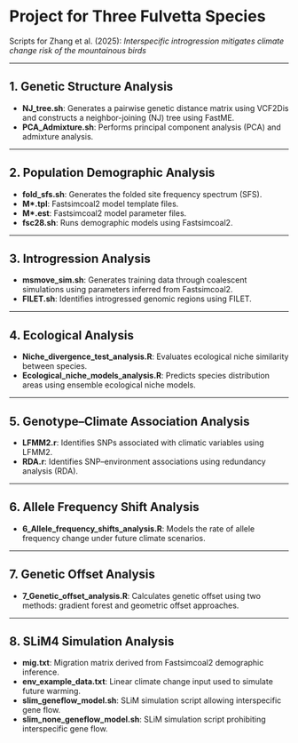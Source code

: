 # Project for Three Fulvetta Species

Scripts for Zhang et al. (2025): *Interspecific introgression mitigates climate change risk of the mountainous birds*

---

## 1. Genetic Structure Analysis

- **NJ_tree.sh**: Generates a pairwise genetic distance matrix using VCF2Dis and constructs a neighbor-joining (NJ) tree using FastME.
- **PCA_Admixture.sh**: Performs principal component analysis (PCA) and admixture analysis.

---

## 2. Population Demographic Analysis

- **fold_sfs.sh**: Generates the folded site frequency spectrum (SFS).
- **M\*.tpl**: Fastsimcoal2 model template files.
- **M\*.est**: Fastsimcoal2 model parameter files.
- **fsc28.sh**: Runs demographic models using Fastsimcoal2.

---

## 3. Introgression Analysis

- **msmove_sim.sh**: Generates training data through coalescent simulations using parameters inferred from Fastsimcoal2.
- **FILET.sh**: Identifies introgressed genomic regions using FILET.

---

## 4. Ecological Analysis

- **Niche_divergence_test_analysis.R**: Evaluates ecological niche similarity between species.
- **Ecological_niche_models_analysis.R**: Predicts species distribution areas using ensemble ecological niche models.

---

## 5. Genotype–Climate Association Analysis

- **LFMM2.r**: Identifies SNPs associated with climatic variables using LFMM2.
- **RDA.r**: Identifies SNP–environment associations using redundancy analysis (RDA).

---

## 6. Allele Frequency Shift Analysis

- **6_Allele_frequency_shifts_analysis.R**: Models the rate of allele frequency change under future climate scenarios.

---

## 7. Genetic Offset Analysis

- **7_Genetic_offset_analysis.R**: Calculates genetic offset using two methods: gradient forest and geometric offset approaches.

---

## 8. SLiM4 Simulation Analysis

- **mig.txt**: Migration matrix derived from Fastsimcoal2 demographic inference.
- **env_example_data.txt**: Linear climate change input used to simulate future warming.
- **slim_geneflow_model.sh**: SLiM simulation script allowing interspecific gene flow.
- **slim_none_geneflow_model.sh**: SLiM simulation script prohibiting interspecific gene flow.

